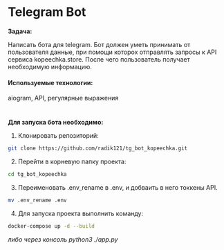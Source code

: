 # Telegram Bot

**Задача:**

Написать бота для telegram.
Бот должен уметь принимать от пользователя данные, при помощи которох отправлять запросы к API сервиса kopeechka.store. После чего пользователь получает необходимую информацию.

#### Используемые технологии:
aiogram, API, регулярные выражения

#

**Для запуска бота необходимо:**

1. Клонировать репозиторий:
```bash
git clone https://github.com/radik121/tg_bot_kopeechka.git
```

2. Перейти в корневую папку проекта:
```bash
cd tg_bot_kopeechka
```
3. Переименовать .env_rename в .env, и добваить в него токкены API.
```bash
mv .env_rename .env
```

4. Для запуска проекта выполнить команду:
```bash
docker-compose up -d --build
```
*либо через консоль python3 ./app.py*